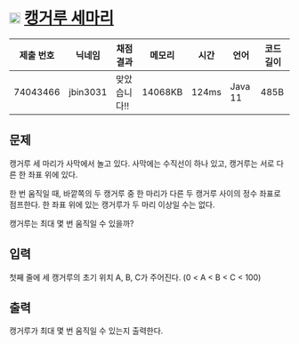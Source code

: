 # <img width="20px"  src="https://d2gd6pc034wcta.cloudfront.net/tier/3.svg" class="solvedac-tier"> [캥거루 세마리](https://www.acmicpc.net/problem/2965) 

| 제출 번호 | 닉네임 | 채점 결과 | 메모리 | 시간 | 언어 | 코드 길이 |
|---|---|---|---|---|---|---|
|74043466|jbin3031|맞았습니다!! |14068KB|124ms|Java 11|485B|

## 문제
<p>캥거루 세 마리가 사막에서 놀고 있다. 사막에는 수직선이 하나 있고, 캥거루는 서로 다른 한 좌표 위에 있다.</p>

<p>한 번 움직일 때, 바깥쪽의 두 캥거루 중 한 마리가 다른 두 캥거루 사이의 정수 좌표로 점프한다. 한 좌표 위에 있는 캥거루가 두 마리 이상일 수는 없다.</p>

<p>캥거루는 최대 몇 번 움직일 수 있을까?</p>

## 입력
<p>첫째 줄에 세 캥거루의 초기 위치 A, B, C가 주어진다. (0 < A < B < C < 100)</p>

## 출력
<p>캥거루가 최대 몇 번 움직일 수 있는지 출력한다.</p>

